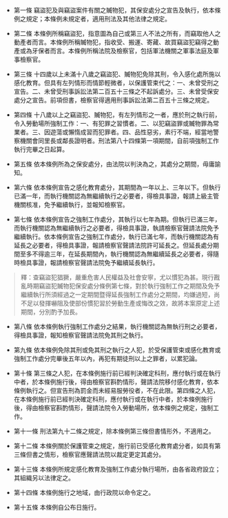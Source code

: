 * 第一條 竊盜犯及與竊盜案件有關之贓物犯，其保安處分之宣告及執行，依本條例之規定；本條例未規定者，適用刑法及其他法律之規定。

* 第二條 本條例所稱竊盜犯，指意圖為自己或第三人不法之所有，而竊取他人之動產者而言。本條例所稱贓物犯，指收受、搬運、寄藏、故買竊盜犯竊得之動產或為牙保者而言。本條例所稱法院及檢察官，包括軍法機關之軍事法庭及軍事檢察官。

* 第三條 十四歲以上未滿十八歲之竊盜犯、贓物犯免除其刑，令入感化處所施以感化教育。但具有左列情形而情節輕微者，以保護管束代之：一、未曾受刑之宣告。二、未曾受刑事訴訟法第二百五十三條之不起訴處分。三、未曾受保安處分之宣告。前項但書，檢察官得適用刑事訴訟法第二百五十三條之規定。

* 第四條 十八歲以上之竊盜犯、贓物犯，有左列情形之一者，應於刑之執行前，令入勞動場所強制工作：一、有犯罪之習慣者。二、以犯竊盜罪或贓物罪為常業者。三、因遊蕩或懶惰成習而犯罪者。四、品性惡劣，素行不端，經當地警察機關會同里長或鄰長證明者。刑法第八十四條第一項期間，自前項強制工作執行完畢之日起算。

* 第五條 依本條例所為之保安處分，由法院以判決為之，其處分之期間，毋庸諭知。

* 第六條 依本條例宣告之感化教育處分，其期間為一年以上、三年以下。但執行已滿一年，而執行機關認為無繼續執行之必要者，得檢具事證，報請上級主管機關核准，免予繼續執行，並報知檢察官。

* 第七條 依本條例宣告之強制工作處分，其執行以七年為期。但執行已滿三年，而執行機關認為無繼續執行之必要者，得檢具事證，執請檢察官聲請法院免予繼續執行。依本條例宣告之強制工作處分，執行已滿七年，而執行機關認為有延長之必要者，得檢具事證，報請檢察官聲請法院許可延長之。但延長處分期間至多不得逾三年，在延長期間內，執行機關認為無繼續延長之必要者，得隨時檢具事證，報請檢察官聲請法院免予繼續延長執行。

> 釋：查竊盜犯猖獗，嚴重危害人民權益及社會安寧，尤以慣犯為甚。現行戡亂時期竊盜犯贓物犯保安處分條例第七條，對於執行強制工作之期間及免予繼續執行所須經過之一定期間暨得延長強制工作處分之期間，均嫌過短，尚不足以發揮嚇阻及使部份慣犯習於勞動生產或悔改之效，故將本案原定上述期間，分別酌予加長。

* 第八條 依本條例執行強制工作處分之結果，執行機關認為無執行刑之必要者，得檢具事證，報知檢察官聲請法院免其刑之執行。

* 第九條 依本條例免除其刑或免其刑之執行之人犯，於受保護管束或感化教育或強制工作處分完畢後五年以內，再犯有期徒刑以上之罪者，以累犯論。

* 第十條 第三條之人犯，在本條例施行前已經判決確定科刑，應付執行或在執行中者，於本條例施行後，得由檢察官斟酌情形，聲請法院移付感化教育，依本條例執行之。但宣告刑為罰金而未經易服勞役者，不在此限。第四條之人犯，在本條例施行前已經判決確定科刑，應付執行或在執行中者，於本條例施行後，得由檢察官斟酌情形，聲請法院令入勞動場所，依本條例之規定，強制工作。

* 第十一條 刑法第九十二條之規定，除本條例第三條但書情形外，不適用之。

* 第十二條 本條例關於保護管束之規定，施行前已受感化教育處分者，如具有第三條但書之情形，檢察官應聲請法院以裁定更定其處分。

* 第十三條 本條例所規定感化教育及強制工作處分執行場所，由各省政府設立；其組織另以法律定之。

* 第十四條 本條例施行之地域，由行政院以命令定之。

* 第十五條 本條例自公布日施行。

